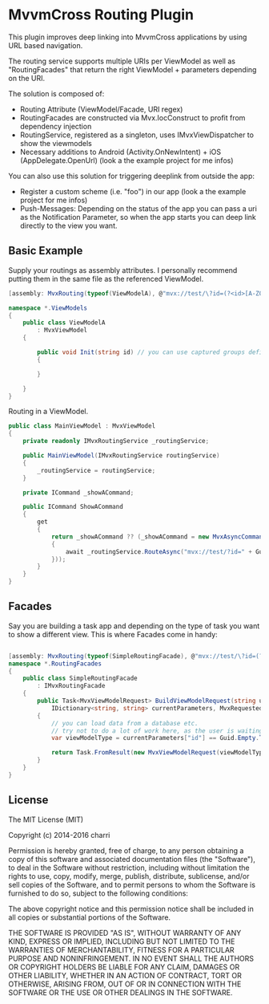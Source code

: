 # MvvmCross Routing Plugin

This plugin improves deep linking into MvvmCross applications by using URL based navigation.

The routing service supports multiple URIs per ViewModel as well as "RoutingFacades" that return the right ViewModel + parameters depending on the URI.

The solution is composed of:

* Routing Attribute (ViewModel/Facade, URI regex)
* RoutingFacades are constructed via Mvx.IocConstruct to profit from dependency injection
* RoutingService, registered as a singleton, uses IMvxViewDispatcher to show the viewmodels
* Necessary additions to Android (Activity.OnNewIntent) + iOS (AppDelegate.OpenUrl) (look a the example project for me infos)

You can also use this solution for triggering deeplink from outside the app:
* Register a custom scheme (i.e. "foo") in our app (look a the example project for me infos)
* Push-Messages: Depending on the status of the app you can pass a uri as the Notification Parameter, so when the app starts you can deep link directly to the view you want.


## Basic Example

Supply your routings as assembly attributes. I personally recommend putting them in the same file as the referenced ViewModel.
```cs
[assembly: MvxRouting(typeof(ViewModelA), @"mvx://test/\?id=(?<id>[A-Z0-9]{32})$")]

namespace *.ViewModels
{
    public class ViewModelA
        : MvxViewModel
    {

    	public void Init(string id) // you can use captured groups defined in the regex as parameters here
        {

        }

    }
}
```

Routing in a ViewModel.
```cs
public class MainViewModel : MvxViewModel
{
    private readonly IMvxRoutingService _routingService;

    public MainViewModel(IMvxRoutingService routingService)
    {
        _routingService = routingService;
    }

    private ICommand _showACommand;

    public ICommand ShowACommand
    {
        get
        {
            return _showACommand ?? (_showACommand = new MvxAsyncCommand(async () =>
            {
                await _routingService.RouteAsync("mvx://test/?id=" + Guid.NewGuid().ToString("N"));
            }));
        }
    }
}
```

## Facades

Say you are building a task app and depending on the type of task you want to show a different view. This is where Facades come in handy:

```cs

[assembly: MvxRouting(typeof(SimpleRoutingFacade), @"mvx://test/\?id=(?<id>[A-Z0-9]{32})$")]
namespace *.RoutingFacades
{
	public class SimpleRoutingFacade
	    : IMvxRoutingFacade
	{
	    public Task<MvxViewModelRequest> BuildViewModelRequest(string url,
	        IDictionary<string, string> currentParameters, MvxRequestedBy requestedBy)
	    {
	    	// you can load data from a database etc.
	    	// try not to do a lot of work here, as the user is waiting for the UI to do something ;)
	        var viewModelType = currentParameters["id"] == Guid.Empty.ToString("N") ? typeof(ViewModelA) : typeof(ViewModelB);

	        return Task.FromResult(new MvxViewModelRequest(viewModelType, new MvxBundle(), null, requestedBy));
	    }
	}
}
```

## License

The MIT License (MIT)

Copyright (c) 2014-2016 charri

Permission is hereby granted, free of charge, to any person obtaining a copy
of this software and associated documentation files (the "Software"), to deal
in the Software without restriction, including without limitation the rights
to use, copy, modify, merge, publish, distribute, sublicense, and/or sell
copies of the Software, and to permit persons to whom the Software is
furnished to do so, subject to the following conditions:

The above copyright notice and this permission notice shall be included in all
copies or substantial portions of the Software.

THE SOFTWARE IS PROVIDED "AS IS", WITHOUT WARRANTY OF ANY KIND, EXPRESS OR
IMPLIED, INCLUDING BUT NOT LIMITED TO THE WARRANTIES OF MERCHANTABILITY,
FITNESS FOR A PARTICULAR PURPOSE AND NONINFRINGEMENT. IN NO EVENT SHALL THE
AUTHORS OR COPYRIGHT HOLDERS BE LIABLE FOR ANY CLAIM, DAMAGES OR OTHER
LIABILITY, WHETHER IN AN ACTION OF CONTRACT, TORT OR OTHERWISE, ARISING FROM,
OUT OF OR IN CONNECTION WITH THE SOFTWARE OR THE USE OR OTHER DEALINGS IN THE
SOFTWARE.

